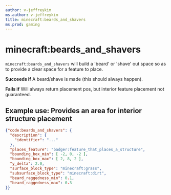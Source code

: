 ```yaml
---
author: v-jeffreykim
ms.author: v-jeffreykim
title: minecraft:beards_and_shavers
ms.prod: gaming
---
```


# minecraft:beards_and_shavers

`minecraft:beards_and_shavers` will build a 'beard' or 'shave' out space so as to provide a clear space for a feature to place.

**Succeeds if**
A beard/shave is made (this should always happen).

**Fails if**
Will always return placement pos, but interior feature placement not guaranteed.

## Example use: Provides an area for interior structure placement

```json
{"code:beards_and_shavers": {
  "description": {
    "identifier": "..."
  },
  "places_feature": "badger:feature_that_places_a_structure",
  "bounding_box_min": [ -2, 0, -2 ],
  "bounding_box_max": [ 2, 8, 2 ],
  "y_delta": 2.0,
  "surface_block_type": "minecraft:grass",
  "subsurface_block_type": "minecraft:dirt",
  "beard_raggedness_min": 0.1,
  "beard_raggedness_max": 0.3
}}
```
